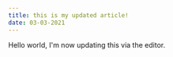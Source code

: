 ```yaml
---
title: this is my updated article!
date: 03-03-2021
---
```

Hello world, I'm now updating this via the editor.